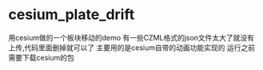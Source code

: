 # cesium_plate_drift
用cesium做的一个板块移动的demo
有一些CZML格式的json文件太大了就没有上传,代码里面删掉就可以了
主要用的是cesium自带的动画功能实现的
运行之前需要下载cesium的包
